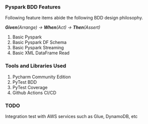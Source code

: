 ### Pyspark BDD Features 

Following feature items abide the following BDD design philosophy.

_**Given**(Arrange) -> **When**(Act) -> **Then**(Assert)_

1. Basic Pyspark
2. Basic Pyspark DF Schema 
3. Basic Pyspark Streaming
4. Basic XML DataFrame Read

### Tools and Libraries Used
1. Pycharm Community Edition
2. PyTest BDD
3. PyTest Coverage
4. Github Actions CI/CD

### TODO
Integration test with AWS services such as Glue, DynamoDB, etc
